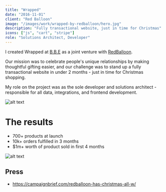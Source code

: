 ```yaml
---
title: "Wrapped"
date: "2016-11-01"
client: "Red Balloon"
image: "/images/work/wrapped-by-redballoon/hero.jpg"
description: "Fully transactional website, just in time for Christmas"
icons: ["js", "cart", "stripe"]
role: "Solutions Architect, Developer"
---
```


I created Wrapped at [B.B.E](https://bbe.io) as a joint venture with [RedBalloon](https://www.redballoon.com.au/).

Our mission was to celebrate people's unique relationships by making thoughtful gifting easier,
and our challenge was to stand up a fully transactional website in under 2 months - just in time for Christmas shopping.

My role on the project was as the sole developer and solutions architect -
responsible for all data, integrations, and frontend development.

![alt text](/images/work/wrapped-by-redballoon/poster-1.jpg)

# The results

- 700+ products at launch
- 10k+ orders fulfilled in 3 months
- $1m+ worth of product sold in first 4 months

![alt text](/images/work/wrapped-by-redballoon/poster-2.jpg)

## Press
- https://campaignbrief.com/redballoon-has-christmas-all-w/
